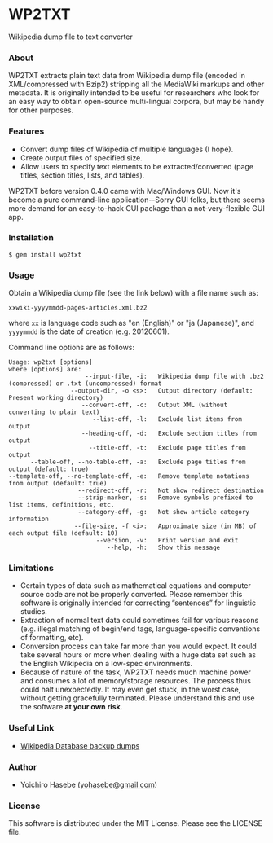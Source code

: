 # WP2TXT

Wikipedia dump file to text converter

### About ###

WP2TXT extracts plain text data from Wikipedia dump file (encoded in XML/compressed with Bzip2) stripping all the MediaWiki markups and other metadata. It is originally intended to be useful for researchers who look for an easy way to obtain open-source multi-lingual corpora, but may be handy for other purposes.

### Features ###

* Convert dump files of Wikipedia of multiple languages (I hope).
* Create output files of specified size.
* Allow users to specify text elements to be extracted/converted (page titles, section titles, lists, and tables).

WP2TXT before version 0.4.0 came with Mac/Windows GUI. Now it's become a pure command-line application--Sorry GUI folks, but there seems more demand for an easy-to-hack CUI package than a not-very-flexible GUI app.

### Installation
    
    $ gem install wp2txt

### Usage

Obtain a Wikipedia dump file (see the link below) with a file name such as:

    xxwiki-yyyymmdd-pages-articles.xml.bz2

where `xx` is language code such as "en (English)" or "ja (Japanese)", and  `yyyymmdd` is the date of creation (e.g. 20120601).

Command line options are as follows:

    Usage: wp2txt [options]
    where [options] are:
                         --input-file, -i:   Wikipedia dump file with .bz2 (compressed) or .txt (uncompressed) format
                     --output-dir, -o <s>:   Output directory (default: Present working directory)
                        --convert-off, -c:   Output XML (without converting to plain text)
                           --list-off, -l:   Exclude list items from output
                        --heading-off, -d:   Exclude section titles from output
                          --title-off, -t:   Exclude page titles from output
          --table-off, --no-table-off, -a:   Exclude page titles from output (default: true)
    --template-off, --no-template-off, -e:   Remove template notations from output (default: true)
                       --redirect-off, -r:   Not show redirect destination
                       --strip-marker, -s:   Remove symbols prefixed to list items, definitions, etc.
                       --category-off, -g:   Not show article category information
                      --file-size, -f <i>:   Approximate size (in MB) of each output file (default: 10)
                            --version, -v:   Print version and exit
                               --help, -h:   Show this message

### Limitations ###

* Certain types of data such as mathematical equations and computer source code are not be properly converted.  Please remember this software is originally intended for correcting “sentences” for linguistic studies.
* Extraction of normal text data could sometimes fail for various reasons (e.g. illegal matching of begin/end tags, language-specific conventions of formatting, etc). 
* Conversion process can take far more than you would expect. It could take several hours or more when dealing with a huge data set such as the English Wikipedia on a low-spec environments.
* Because of nature of the task, WP2TXT needs much machine power and consumes a lot of memory/storage resources. The process thus could halt unexpectedly. It may even get stuck, in the worst case, without getting gracefully terminated. Please understand this and use the software __at your own risk__.

### Useful Link ###

* [Wikipedia Database backup dumps](http://dumps.wikimedia.org/backup-index.html)
                
### Author ###

* Yoichiro Hasebe (<yohasebe@gmail.com>)

### License ###

This software is distributed under the MIT License. Please see the LICENSE file.

